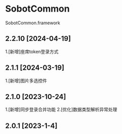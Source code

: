 # SobotCommon
SobotCommon.framework


## 2.2.10 [2024-04-19]
1.[新增]座席token登录方式

## 2.1.1 [2024-03-19]
1.[新增]图片多选控件


## 2.1.0 [2023-10-24]
1.[新增]同步登录合并功能
2.[优化]数据类型解析异常处理


## 2.0.1 [2023-1-4]
